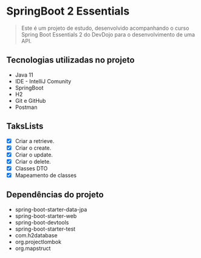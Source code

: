# SpringBoot 2 Essentials

> Este é um projeto de estudo, desenvolvido acompanhando o curso Spring Boot Essentials 2 do DevDojo para o desenvolvimento de uma API.

## Tecnologias utilizadas no projeto
* Java 11
* IDE - IntelliJ Comunity
* SpringBoot
* H2
* Git e GitHub
* Postman

## TaksLists
- [x] Criar a retrieve.
- [x] Criar o create.
- [x] Criar o update.
- [x] Criar o delete.
- [x] Classes DTO
- [x] Mapeamento de classes

## Dependências do projeto
* spring-boot-starter-data-jpa
* spring-boot-starter-web
* spring-boot-devtools
* spring-boot-starter-test
* com.h2database
* org.projectlombok
* org.mapstruct

